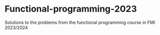 # Functional-programming-2023
Solutions to the problems from the functional programming course in FMI 2023/2024
